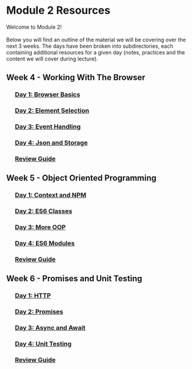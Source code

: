 # Module 2 Resources

Welcome to Module 2! 
<br />
<br />
Below you will find an outline of the material we will be covering over the next 3 weeks. The days have been broken into subdirectories, each containing additional resources for a given day (notes, practices and the content we will cover during lecture). 

## Week 4 - Working With The Browser

### &nbsp;&nbsp;&nbsp;&nbsp;&nbsp;&nbsp;[Day 1: Browser Basics](https://github.com/alissacrane123/Module-2-Resources/tree/main/week-4/d1-browser-basics)
### &nbsp;&nbsp;&nbsp;&nbsp;&nbsp;&nbsp;[Day 2: Element Selection](https://github.com/alissacrane123/Module-2-Resources/tree/main/week-4/d2-element-selection)
### &nbsp;&nbsp;&nbsp;&nbsp;&nbsp;&nbsp;[Day 3: Event Handling](https://github.com/alissacrane123/Module-2-Resources/tree/main/week-4/d3-event-handling)
### &nbsp;&nbsp;&nbsp;&nbsp;&nbsp;&nbsp;[Day 4: Json and Storage](https://github.com/alissacrane123/Module-2-Resources/tree/main/week-4/d4-json-and-storage)
### &nbsp;&nbsp;&nbsp;&nbsp;&nbsp;&nbsp;[Review Guide](https://github.com/alissacrane123/Module-2-Resources/tree/main/week-4/review-guide)

## Week 5 - Object Oriented Programming

### &nbsp;&nbsp;&nbsp;&nbsp;&nbsp;&nbsp;[Day 1: Context and NPM](https://github.com/alissacrane123/Module-2-Resources/tree/main/week-5/d1-context-and-oop)
### &nbsp;&nbsp;&nbsp;&nbsp;&nbsp;&nbsp;[Day 2: ES6 Classes](https://github.com/alissacrane123/Module-2-Resources/tree/main/week-5/d2-classes)
### &nbsp;&nbsp;&nbsp;&nbsp;&nbsp;&nbsp;[Day 3: More OOP](https://github.com/alissacrane123/Module-2-Resources/tree/main/week-5/d3-more-oop)
### &nbsp;&nbsp;&nbsp;&nbsp;&nbsp;&nbsp;[Day 4: ES6 Modules](https://github.com/alissacrane123/Module-2-Resources/tree/main/week-5/d4-es6-modules)
### &nbsp;&nbsp;&nbsp;&nbsp;&nbsp;&nbsp;[Review Guide](https://github.com/alissacrane123/Module-2-Resources/tree/main/week-5/review-guide)

## Week 6 - Promises and Unit Testing

### &nbsp;&nbsp;&nbsp;&nbsp;&nbsp;&nbsp;[Day 1: HTTP](https://github.com/alissacrane123/Module-2-Resources/tree/main/week-6/d1-http)
### &nbsp;&nbsp;&nbsp;&nbsp;&nbsp;&nbsp;[Day 2: Promises](https://github.com/alissacrane123/Module-2-Resources/tree/main/week-6/d2-promises)
### &nbsp;&nbsp;&nbsp;&nbsp;&nbsp;&nbsp;[Day 3: Async and Await](https://github.com/alissacrane123/Module-2-Resources/tree/main/week-6/d3-async-await)
### &nbsp;&nbsp;&nbsp;&nbsp;&nbsp;&nbsp;[Day 4: Unit Testing](https://github.com/alissacrane123/Module-2-Resources/tree/main/week-6/d4-unit-testing)
### &nbsp;&nbsp;&nbsp;&nbsp;&nbsp;&nbsp;[Review Guide](https://github.com/alissacrane123/Module-2-Resources/tree/main/week-6/review-guide)
